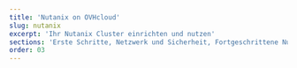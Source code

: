 ```yaml
---
title: 'Nutanix on OVHcloud'
slug: nutanix
excerpt: 'Ihr Nutanix Cluster einrichten und nutzen'
sections: 'Erste Schritte, Netzwerk und Sicherheit, Fortgeschrittene Nutzung, Backups, Diagnose, RACI, Disaster Recovery Plan'
order: 03
---
```

